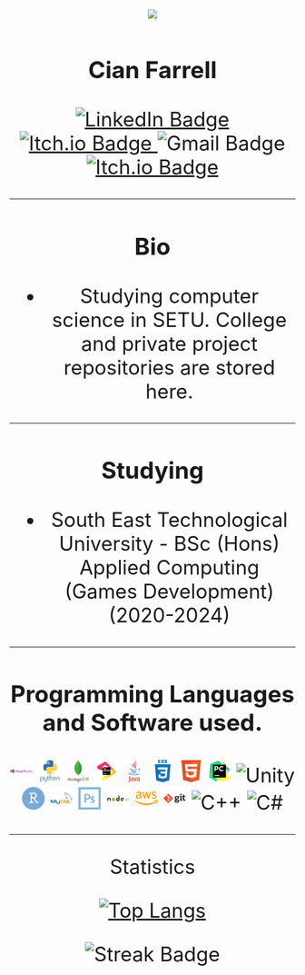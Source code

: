 <div id="header" style="font-size:35px" align="center">  
    <img src="https://lh3.googleusercontent.com/pw/AL9nZEWXYMS54mOJe6DJbOxXe3Y2PUd_kvCyR_Vs-u5RDKlJGE_hWNvCayy4zcttBWsWjXDBj7F3v9hosn_TwqqAErthQOVv78v82OqAUiijJYV8kTNQ3c6CyDTKxYDCpYJTYyt0V3Az2Z3ax3G5U5sGmfUokK4Bkv7ZxNcneHzWF8ZtA6ulKxe6C2HUG9oRpIX2Rx0gmGYG4fgQiMq64As8zMgcOt46oD7RtznnfIlSVxBI0csLfW86ikbd9IIwra8LkHIiCgU9hYoYCJ1Fn_hKGr2VXZoCsjIPu52P84-J8xu7V4buCxJS6q030wBcRAuWULfcuNdGYYeE_vh4oMAafMMuLZRJSX13PIBhjTCLV5LuKT16B30Z1wYdmpK7d-jG_Spp6QXij4xs9wQMmVPNcHBh033bNiuXHjtlkr9-2mv_vr3eypopkMjWhze8NzJipUdBdZll1cH064UOSK4cSPQiMhg8TJLF1Hej4YC_o55uaxHM43r76cmf0Z-2z5CwYgZ-7J4fqvUv2EEfuZW4GcFBND-CrJybQllbq2XqWnQ5iVOq2EwefoH-IRMfG8i9oYKUKeuxfaEJ9PVz8poTpmeg5mh0bvdGrMv93KFE_8kVnEMlYGVSyKiGE7YTfQoEGsrIlLiYNDAphPkTiuM6s6Yo0p6VUUnvqIDqj-zJmWW3se_Xm56IpBX7rAiQlw3K_nciaMuf38-sU_rTnkzLigNM_sjt9dptg1WGXVrsiSEkojQcRFZXvYvi7Z5-6wQwqAUYH9FpKiTsl0hGiIwHgzi8GkiK8yAp-D-sq5OJF5yjdzCPwSKbnBuSipzBWPwQSBNUJsnluEf5JMzkYwoEQjEcxQI3Okn_2m6Ww2izEArpuGx-2OI3Tj9NiqWVRMlB8VW82rOxzxlAnJJYtOas1-iBwOZjhLhTtMWA_SzKBh0IRi7ctO9VeLHnNB1X=w1600-h1066-no?authuser=1"width="960"/>
    <h3> Cian Farrell </h3>
    <div id="badges" align="center">
        <a href="https://www.linkedin.com/in/cianfarrell02">
            <img src="https://img.shields.io/badge/LinkedIn-blue?style=for-the-badge&logo=linkedin&logoColor=white&theme=darcula" alt="LinkedIn Badge"/>
        </a>
      <a href="https://itch.io/profile/cfarrell">
                <img src="https://img.shields.io/badge/Itch.io-red?style=for-the-badge&logo=itch.io&logoColor=white&theme=darcula" alt="Itch.io Badge"/>
        </a>
         <img src="https://img.shields.io/badge/cianfarrell02@gmail.com-red?style=for-the-badge&logo=Gmail&logoColor=white&theme=darcula" alt="Gmail Badge"/>
        <a href="https://twitter.com/cianster4">
                <img src="https://img.shields.io/badge/Twitter-blue?style=for-the-badge&logo=twitter&logoColor=white&theme=darcula" alt="Itch.io Badge"/>
        </a>
       

</div>

     
---
### Bio
- Studying computer science in SETU. College and private project repositories are stored here.

---
### Studying
- South East Technological University - BSc (Hons) Applied Computing (Games Development) (2020-2024)
---

### Programming Languages and Software used.
<div align="center">
    <img src="https://github.com/devicons/devicon/blob/master/icons/visualstudio/visualstudio-plain-wordmark.svg" title="VS" alt="VS" width="40" height="40"/>
    <img src="https://github.com/devicons/devicon/blob/master/icons/python/python-original-wordmark.svg" title="Python" alt="Python" width="40" height="40"/>
    <img src="https://github.com/devicons/devicon/blob/master/icons/mongodb/mongodb-original-wordmark.svg" title="Mongo" alt="Mongo" width="40" height="40"/>
    <img src="https://github.com/devicons/devicon/blob/master/icons/jetbrains/jetbrains-original.svg" title="Jetbrains" alt="Jetbrains" width="40" height="40"/>
    <img src="https://github.com/devicons/devicon/blob/master/icons/java/java-original-wordmark.svg" title="Java" alt="Java" width="40" height="40"/>
    <img src="https://github.com/devicons/devicon/blob/master/icons/css3/css3-plain-wordmark.svg"  title="CSS3" alt="CSS" width="40" height="40"/>
    <img src="https://github.com/devicons/devicon/blob/master/icons/html5/html5-original.svg" title="HTML5" alt="HTML" width="40" height="40"/>
    <img src="https://github.com/devicons/devicon/blob/master/icons/pycharm/pycharm-original.svg" title="Python" alt="Python" width="40" height="40"/>
    <img src="https://img.icons8.com/color/452/unity.png" title="Unity" alt="Unity" width="40" height="40"/>
    <img src="https://github.com/devicons/devicon/blob/master/icons/rstudio/rstudio-original.svg" title="RStudio" alt="R" width="40" height="40"/>
    <img src="https://github.com/devicons/devicon/blob/master/icons/mysql/mysql-original-wordmark.svg" title="MySQL"  alt="MySQL" width="40" height="40"/>
    <img src="https://github.com/devicons/devicon/blob/master/icons/photoshop/photoshop-line.svg" title="Photoshop" alt="Photoshop" width="40" height="40"/>
  <img src="https://github.com/devicons/devicon/blob/master/icons/nodejs/nodejs-original-wordmark.svg" title="NodeJS" alt="NodeJS" width="40" height="40"/>
    <img src="https://github.com/devicons/devicon/blob/master/icons/amazonwebservices/amazonwebservices-plain-wordmark.svg" title="AWS" alt="AWS" width="40" height="40"/>
    <img src="https://github.com/devicons/devicon/blob/master/icons/git/git-original-wordmark.svg" title="Git" alt="Git" width="40" height="40"/>
        <img src="https://upload.wikimedia.org/wikipedia/commons/thumb/1/18/ISO_C%2B%2B_Logo.svg/640px-ISO_C%2B%2B_Logo.svg.png" title="C++" alt="C++" width="40" height="40"/>
        <img src="https://upload.wikimedia.org/wikipedia/commons/thumb/0/0d/C_Sharp_wordmark.svg/1200px-C_Sharp_wordmark.svg.png" title="C#" alt="C#" width="40" height="40"/>
</div>

---
Statistics
      
  [![Top Langs](https://github-readme-stats.vercel.app/api/top-langs/?username=cfarrell02&layout=compact&theme=vision-friendly-dark)](https://github.com/anuraghazra/github-readme-stats)
<div id="streaks" align="center">
    <img src="http://github-readme-streak-stats.herokuapp.com?user=cfarrell02&theme=darcula&hide_border=true&border_radius=4.6&date_format=j%20M%5B%20Y%5D" alt="Streak Badge"/>
</div>
